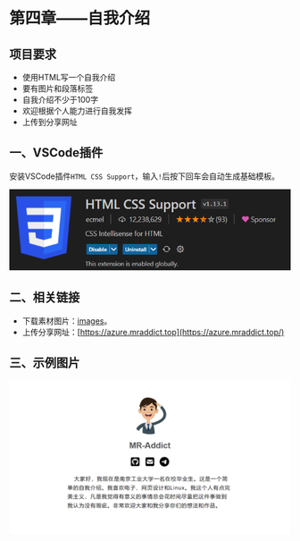 # 第四章——自我介绍

## 项目要求

- 使用HTML写一个自我介绍
- 要有图片和段落标签
- 自我介绍不少于100字
- 欢迎根据个人能力进行自我发挥
- 上传到分享网址

## 一、VSCode插件

安装VSCode插件`HTML CSS Support`，输入`!`后按下回车会自动生成基础模板。

![Extenstion](Images/4-1.png)

## 二、相关链接

- 下载素材图片：[images](images.zip)。
- 上传分享网址：[https://azure.mraddict.top](https://azure.mraddict.top/)

## 三、示例图片

![Preview](Images/4-2.png)
